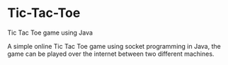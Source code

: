 # Tic-Tac-Toe
Tic Tac Toe game using Java

A simple online Tic Tac Toe game using socket programming in Java, the game can be played over the internet between two different machines.

